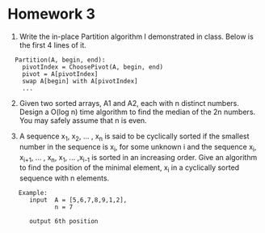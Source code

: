 # Homework 3

1. Write the in-place Partition algorithm I demonstrated in class. Below is the first 4 lines of it. 
````
  Partition(A, begin, end):
    pivotIndex = ChoosePivot(A, begin, end)
    pivot = A[pivotIndex]
    swap A[begin] with A[pivotIndex]
    ...
````

2. Given two sorted arrays, A1 and A2, each with n distinct numbers. Design a O(log n) time algorithm to find the median of the 2n numbers. You may safely assume that n is even.

3. A sequence x<sub>1</sub>, x<sub>2</sub>, ... , x<sub>n</sub> is said to be cyclically sorted if the smallest number in the sequence is x<sub>i</sub>, for some unknown i and the sequence x<sub>i</sub>, x<sub>i+1</sub>, ... , x<sub>n</sub>, x<sub>1</sub>, ... ,x<sub>i-1</sub> is sorted in an increasing order. Give an algorithm to find the position of the minimal element, x<sub>i</sub> in a cyclically sorted sequence with n elements.

````
   Example:
      input  A = [5,6,7,8,9,1,2],
             n = 7
             
      output 6th position
````
